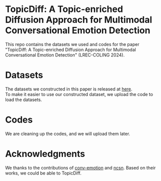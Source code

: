 # TopicDiff: A Topic-enriched Diffusion Approach for Multimodal Conversational Emotion Detection
This repo contains the datasets we used and codes for the paper "TopicDiff: A Topic-enriched Diffusion Approach for Multimodal Conversational Emotion Detection" (LREC-COLING 2024).
# Datasets
The datasets we constructed in this paper is released at [here](https://drive.google.com/file/d/1xUNGIQZH2rewUAwjFZSFpDXD7IPdQaGt/view?usp=drive_link).  
To make it easier to use our constructed dataset, we upload the code to load the datasets.
# Codes
We are cleaning up the codes, and we will upload them later. 
# Acknowledgments
We thanks to the contributions of [conv-emotion](https://github.com/declare-lab/conv-emotion) and [ncsn](https://github.com/ermongroup/ncsn). Based on their works, we could be able to TopicDiff.
